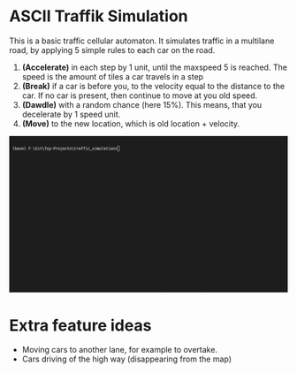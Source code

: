 # ASCII Traffik Simulation

This is a basic traffic cellular automaton. 
It simulates traffic in a multilane road, by applying 
5 simple rules to each car on the road.

1. **(Accelerate)** in each step by 1 unit, until the maxspeed 5 is reached. The speed is the amount of tiles a car travels in a step
2. **(Break)** if a car is before you, to the velocity equal to the distance to the car. If no car is present, then continue to move at you old speed. 
3. **(Dawdle)** with a random chance (here 15%). This means, that you decelerate by 1 speed unit.
4. **(Move)** to the new location, which is old location + velocity.

![Game](imgs/traffic.gif "Traffic")

# Extra feature ideas
- Moving cars to another lane, for example to overtake.
- Cars driving of the high way (disappearing from the map)